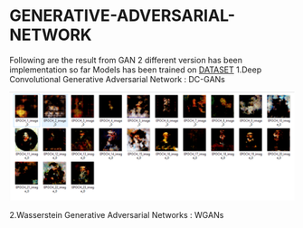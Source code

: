 # GENERATIVE-ADVERSARIAL-NETWORK
Following are the result from GAN 2 different version has been implementation so far
Models has been trained on [DATASET](https://www.kaggle.com/datasets/karnikakapoor/art-portraits)
1.Deep Convolutional Generative Adversarial Network : DC-GANs

![](DCGAN_OUTPUT.png)

2.Wasserstein Generative Adversarial Networks : WGANs
